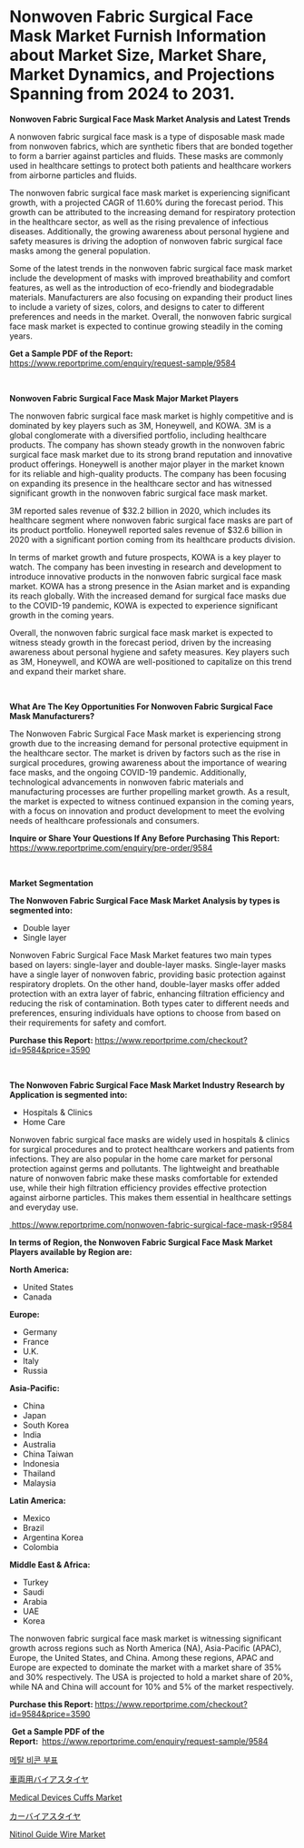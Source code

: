 <p><h1>Nonwoven Fabric Surgical Face Mask Market Furnish Information about Market Size, Market Share, Market Dynamics, and Projections Spanning from 2024 to 2031.</h1></p><p><strong>Nonwoven Fabric Surgical Face Mask Market Analysis and Latest Trends</strong></p>
<p><p>A nonwoven fabric surgical face mask is a type of disposable mask made from nonwoven fabrics, which are synthetic fibers that are bonded together to form a barrier against particles and fluids. These masks are commonly used in healthcare settings to protect both patients and healthcare workers from airborne particles and fluids.</p><p>The nonwoven fabric surgical face mask market is experiencing significant growth, with a projected CAGR of 11.60% during the forecast period. This growth can be attributed to the increasing demand for respiratory protection in the healthcare sector, as well as the rising prevalence of infectious diseases. Additionally, the growing awareness about personal hygiene and safety measures is driving the adoption of nonwoven fabric surgical face masks among the general population.</p><p>Some of the latest trends in the nonwoven fabric surgical face mask market include the development of masks with improved breathability and comfort features, as well as the introduction of eco-friendly and biodegradable materials. Manufacturers are also focusing on expanding their product lines to include a variety of sizes, colors, and designs to cater to different preferences and needs in the market. Overall, the nonwoven fabric surgical face mask market is expected to continue growing steadily in the coming years.</p></p>
<p><strong>Get a Sample PDF of the Report:&nbsp;</strong> <a href="https://www.reportprime.com/enquiry/request-sample/9584">https://www.reportprime.com/enquiry/request-sample/9584</a></p>
<p>&nbsp;</p>
<p><strong>Nonwoven Fabric Surgical Face Mask Major Market Players</strong></p>
<p><p>The nonwoven fabric surgical face mask market is highly competitive and is dominated by key players such as 3M, Honeywell, and KOWA. 3M is a global conglomerate with a diversified portfolio, including healthcare products. The company has shown steady growth in the nonwoven fabric surgical face mask market due to its strong brand reputation and innovative product offerings. Honeywell is another major player in the market known for its reliable and high-quality products. The company has been focusing on expanding its presence in the healthcare sector and has witnessed significant growth in the nonwoven fabric surgical face mask market.</p><p>3M reported sales revenue of $32.2 billion in 2020, which includes its healthcare segment where nonwoven fabric surgical face masks are part of its product portfolio. Honeywell reported sales revenue of $32.6 billion in 2020 with a significant portion coming from its healthcare products division.</p><p>In terms of market growth and future prospects, KOWA is a key player to watch. The company has been investing in research and development to introduce innovative products in the nonwoven fabric surgical face mask market. KOWA has a strong presence in the Asian market and is expanding its reach globally. With the increased demand for surgical face masks due to the COVID-19 pandemic, KOWA is expected to experience significant growth in the coming years.</p><p>Overall, the nonwoven fabric surgical face mask market is expected to witness steady growth in the forecast period, driven by the increasing awareness about personal hygiene and safety measures. Key players such as 3M, Honeywell, and KOWA are well-positioned to capitalize on this trend and expand their market share.</p></p>
<p>&nbsp;</p>
<p><strong>What Are The Key Opportunities For Nonwoven Fabric Surgical Face Mask Manufacturers?</strong></p>
<p><p>The Nonwoven Fabric Surgical Face Mask market is experiencing strong growth due to the increasing demand for personal protective equipment in the healthcare sector. The market is driven by factors such as the rise in surgical procedures, growing awareness about the importance of wearing face masks, and the ongoing COVID-19 pandemic. Additionally, technological advancements in nonwoven fabric materials and manufacturing processes are further propelling market growth. As a result, the market is expected to witness continued expansion in the coming years, with a focus on innovation and product development to meet the evolving needs of healthcare professionals and consumers.</p></p>
<p><strong>Inquire or Share Your Questions If Any Before Purchasing This Report:</strong> <a href="https://www.reportprime.com/enquiry/pre-order/9584">https://www.reportprime.com/enquiry/pre-order/9584</a></p>
<p>&nbsp;</p>
<p><strong>Market Segmentation</strong></p>
<p><strong>The Nonwoven Fabric Surgical Face Mask Market Analysis by types is segmented into:</strong></p>
<p><ul><li>Double layer</li><li>Single layer</li></ul></p>
<p><p>Nonwoven Fabric Surgical Face Mask Market features two main types based on layers: single-layer and double-layer masks. Single-layer masks have a single layer of nonwoven fabric, providing basic protection against respiratory droplets. On the other hand, double-layer masks offer added protection with an extra layer of fabric, enhancing filtration efficiency and reducing the risk of contamination. Both types cater to different needs and preferences, ensuring individuals have options to choose from based on their requirements for safety and comfort.</p></p>
<p><strong>Purchase this Report:&nbsp;</strong><a href="https://www.reportprime.com/checkout?id=9584&price=3590">https://www.reportprime.com/checkout?id=9584&price=3590</a></p>
<p>&nbsp;</p>
<p><strong>The Nonwoven Fabric Surgical Face Mask Market Industry Research by Application is segmented into:</strong></p>
<p><ul><li>Hospitals & Clinics</li><li>Home Care</li></ul></p>
<p><p>Nonwoven fabric surgical face masks are widely used in hospitals & clinics for surgical procedures and to protect healthcare workers and patients from infections. They are also popular in the home care market for personal protection against germs and pollutants. The lightweight and breathable nature of nonwoven fabric make these masks comfortable for extended use, while their high filtration efficiency provides effective protection against airborne particles. This makes them essential in healthcare settings and everyday use.</p></p>
<p><a href="https://www.reportprime.com/nonwoven-fabric-surgical-face-mask-r9584">&nbsp;https://www.reportprime.com/nonwoven-fabric-surgical-face-mask-r9584</a></p>
<p><strong>In terms of Region, the Nonwoven Fabric Surgical Face Mask Market Players available by Region are:</strong></p>
<p>
    <p> <strong> North America: </strong>
        <ul>
            <li>United States</li>
            <li>Canada</li>
        </ul>
        </p> 
    <p> <strong> Europe: </strong>
        <ul>
            <li>Germany</li>
            <li>France</li>
            <li>U.K.</li>
            <li>Italy</li>
            <li>Russia</li>
        </ul>
        </p> 
    <p> <strong> Asia-Pacific: </strong>
        <ul>
            <li>China</li>
            <li>Japan</li>
            <li>South Korea</li>
            <li>India</li>
            <li>Australia</li>
            <li>China Taiwan</li>
            <li>Indonesia</li>
            <li>Thailand</li>
            <li>Malaysia</li>
        </ul>
        </p> 
    <p> <strong> Latin America: </strong>
        <ul>
            <li>Mexico</li>
            <li>Brazil</li>
            <li>Argentina Korea</li>
            <li>Colombia</li>
        </ul>
        </p> 
    <p> <strong> Middle East & Africa: </strong>
        <ul>
            <li>Turkey</li>
            <li>Saudi</li>
            <li>Arabia</li>
            <li>UAE</li>
            <li>Korea</li>
        </ul>
    </p>
    </p>
<p><p>The nonwoven fabric surgical face mask market is witnessing significant growth across regions such as North America (NA), Asia-Pacific (APAC), Europe, the United States, and China. Among these regions, APAC and Europe are expected to dominate the market with a market share of 35% and 30% respectively. The USA is projected to hold a market share of 20%, while NA and China will account for 10% and 5% of the market respectively.</p></p>
<p><strong>Purchase this Report: </strong><a href="https://www.reportprime.com/checkout?id=9584&price=3590">https://www.reportprime.com/checkout?id=9584&price=3590</a></p>
<p>&nbsp;<strong>Get a Sample PDF of the Report:&nbsp;&nbsp;</strong><a href="https://www.reportprime.com/enquiry/request-sample/9584">https://www.reportprime.com/enquiry/request-sample/9584</a></p>
<p><strong></strong></p>
<p><p><a href="https://github.com/tasfiyaj85/Market-Research-Report-List-2/blob/main/7402397106250.md">메탈 비콘 부표</a></p><p><a href="https://github.com/AhmadMann1950/Market-Research-Report-List-2/blob/main/525476185528.md">車両用バイアスタイヤ</a></p><p><a href="https://github.com/ctanaka235/Market-Research-Report-List-2/blob/main/medical-devices-cuffs-market.md">Medical Devices Cuffs Market</a></p><p><a href="https://github.com/Alenaieme/Market-Research-Report-List-3/blob/main/792516085527.md">カーバイアスタイヤ</a></p><p><a href="https://github.com/JermaineCrona2023/Market-Research-Report-List-2/blob/main/nitinol-guide-wire-market.md">Nitinol Guide Wire Market</a></p></p>